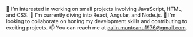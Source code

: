 👀 I’m interested in working on small projects involving JavaScript, HTML, and CSS.
🌱 I’m currently diving into React, Angular, and Node.js.
💞️ I’m looking to collaborate on honing my development skills and contributing to exciting projects.
📫 You can reach me at calin.munteanu1976@gmail.com.

<!---
calin-munteanu/calin-munteanu is a ✨ special ✨ repository because its `README.md` (this file) appears on your GitHub profile.
You can click the Preview link to take a look at your changes.
--->
